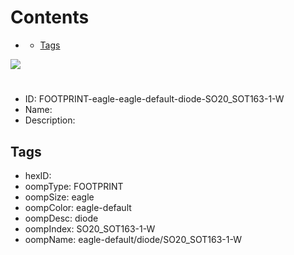 



Contents
========

* [](#)
	* [Tags](#tags)
  
![][im]
# 

- ID: FOOTPRINT-eagle-eagle-default-diode-SO20_SOT163-1-W
- Name: 
- Description: 

## Tags

- hexID: 
- oompType: FOOTPRINT
- oompSize: eagle
- oompColor: eagle-default
- oompDesc: diode
- oompIndex: SO20_SOT163-1-W
- oompName: eagle-default/diode/SO20_SOT163-1-W



[im]: image.png
